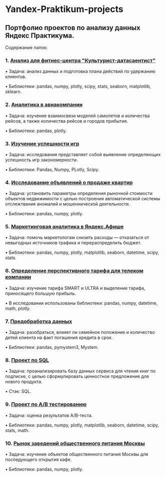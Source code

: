 # Yandex-Praktikum-projects

## Портфолио проектов по анализу данных Яндекс Практикума. 

Содержание папок:

### 1. [Анализ для фитнес-центра "Культурист-датасаентист"](https://github.com/skrabovska/Yandex-Praktikum-projects/tree/main/%D0%90%D0%BD%D0%B0%D0%BB%D0%B8%D0%B7%20%D0%B4%D0%BB%D1%8F%20%D1%84%D0%B8%D1%82%D0%BD%D0%B5%D1%81-%D1%86%D0%B5%D0%BD%D1%82%D1%80%D0%B0%20%C2%AB%D0%9A%D1%83%D0%BB%D1%8C%D1%82%D1%83%D1%80%D0%B8%D1%81%D1%82-%D0%B4%D0%B0%D1%82%D0%B0%D1%81%D0%B0%D0%B5%D0%BD%D1%82%D0%B8%D1%81%D1%82%C2%BB)

• Задача: анализ данных и подготовка плана действий по удержанию клиентов.

• Библиотеки: pandas, numpy, plotly, scipy, stats, seaborn, matplotlib, sklearn.

### 2. [Аналитика в авиакомпании](https://github.com/skrabovska/Yandex-Praktikum-projects/tree/main/%D0%90%D0%BD%D0%B0%D0%BB%D0%B8%D1%82%D0%B8%D0%BA%D0%B0%20%D0%B2%20%D0%B0%D0%B2%D0%B8%D0%B0%D0%BA%D0%BE%D0%BC%D0%BF%D0%B0%D0%BD%D0%B8%D0%B8)

• Задача: изучение взаимосвязи моделей самолетов и количества рейсов, а также количества рейсов и городов прибытия.

• Библиотеки: pandas, plotly.


### 3. [Изучение успешности игр](https://github.com/skrabovska/Yandex-Praktikum-projects/tree/main/%D0%98%D0%B7%D1%83%D1%87%D0%B5%D0%BD%D0%B8%D0%B5%20%D1%83%D1%81%D0%BF%D0%B5%D1%88%D0%BD%D0%BE%D1%81%D1%82%D0%B8%20%D0%B8%D0%B3%D1%80)

• Задача: исследования представляет собой выявление определяющих успешность игр закономерности.

• Библиотеки: Pandas, Numpy, PLotly, Scipy.

### 4. [Исследование объявлений о продаже квартир](https://github.com/skrabovska/Yandex-Praktikum-projects/tree/main/%D0%98%D1%81%D1%81%D0%BB%D0%B5%D0%B4%D0%BE%D0%B2%D0%B0%D0%BD%D0%B8%D0%B5%20%D0%BE%D0%B1%D1%8A%D1%8F%D0%B2%D0%BB%D0%B5%D0%BD%D0%B8%D0%B9%20%D0%BE%20%D0%BF%D1%80%D0%BE%D0%B4%D0%B0%D0%B6%D0%B5%20%D0%BA%D0%B2%D0%B0%D1%80%D1%82%D0%B8%D1%80)

• Задача: установить параметры определения рыночной стоимости объектов недвижимости с целью построения автоматической системы отслежтвания аномалий и мошеннической деятельности.

• Библиотеки: pandas, numpy, plotly.

### 5. [Маркетинговая аналитика в Яндекс.Афише](https://github.com/skrabovska/Yandex-Praktikum-projects/tree/main/%D0%9C%D0%B0%D1%80%D0%BA%D0%B5%D1%82%D0%B8%D0%BD%D0%B3%D0%BE%D0%B2%D0%B0%D1%8F%20%D0%B0%D0%BD%D0%B0%D0%BB%D0%B8%D1%82%D0%B8%D0%BA%D0%B0%20%D0%B2%20%D0%AF%D0%BD%D0%B4%D0%B5%D0%BA%D1%81.%D0%90%D1%84%D0%B8%D1%88%D0%B5)

• Задача: помочь маркетологам снизить расходы — отказаться от невыгодных источников трафика и перераспределить бюджет.

• Библиотеки: pandas, numpy, plotly, matplotlib, seaborn, datetime, scipy, stats.

### 6. [Определение перспективного тарифа для телеком компании](https://github.com/skrabovska/Yandex-Praktikum-projects/tree/main/%D0%9E%D0%BF%D1%80%D0%B5%D0%B4%D0%B5%D0%BB%D0%B5%D0%BD%D0%B8%D0%B5%20%D0%BF%D0%B5%D1%80%D1%81%D0%BF%D0%B5%D0%BA%D1%82%D0%B8%D0%B2%D0%BD%D0%BE%D0%B3%D0%BE%20%D1%82%D0%B0%D1%80%D0%B8%D1%84%D0%B0%20%D0%B4%D0%BB%D1%8F%20%D1%82%D0%B5%D0%BB%D0%B5%D0%BA%D0%BE%D0%BC%20%D0%BA%D0%BE%D0%BC%D0%BF%D0%B0%D0%BD%D0%B8%D0%B8)

• Задача: изучение тарифа SMART и ULTRA и выделение тарифа, приносящего большую прибыль.

• В исследовании использованы библиотеки: pandas, numpy, datetime, math, plotly.

### 7. [Предобработка данных](https://github.com/skrabovska/Yandex-Praktikum-projects/tree/main/%D0%9F%D1%80%D0%B5%D0%B4%D0%BE%D0%B1%D1%80%D0%B0%D0%B1%D0%BE%D1%82%D0%BA%D0%B0%20%D0%B4%D0%B0%D0%BD%D0%BD%D1%8B%D1%85)

• Задача: разобраться, влияет ли семейное положение и количество детей клиента на факт погашения кредита в срок.

• Библиотеки: pandas, pymystem3, Mystem.

### 8. [Проект по SQL](https://github.com/skrabovska/Yandex-Praktikum-projects/tree/main/%D0%9F%D1%80%D0%BE%D0%B5%D0%BA%D1%82%20%D0%BF%D0%BE%20SQL)

• Задача: проанализировать базу данных сервиса для чтения книг по подписке, с целью сформулировать ценностное предложение для нового продукта.

• Стэк: SQL.

### 9. [Проект по A/B тестированию](https://github.com/skrabovska/Yandex-Praktikum-projects/tree/main/%D0%9F%D1%80%D0%BE%D0%B5%D0%BA%D1%82%20%D0%BF%D0%BE%20%D0%90B-%D1%82%D0%B5%D1%81%D1%82%D0%B8%D1%80%D0%BE%D0%B2%D0%B0%D0%BD%D0%B8%D1%8E)

• Задача: оценка результатов A/B-теста.

• Библиотеки: pandas, numpy, plotly, matplotlib, seaborn, datetime, scipy, stats, math.

### 10. [Рынок заведений общественного питания Москвы](https://github.com/skrabovska/Yandex-Praktikum-projects/tree/main/%D0%A0%D1%8B%D0%BD%D0%BE%D0%BA%20%D0%B7%D0%B0%D0%B2%D0%B5%D0%B4%D0%B5%D0%BD%D0%B8%D0%B9%20%D0%BE%D0%B1%D1%89%D0%B5%D1%81%D1%82%D0%B2%D0%B5%D0%BD%D0%BD%D0%BE%D0%B3%D0%BE%20%D0%BF%D0%B8%D1%82%D0%B0%D0%BD%D0%B8%D1%8F%20%D0%9C%D0%BE%D1%81%D0%BA%D0%B2%D1%8B)

• Задача: изучение объектов общественного питания Москвы для последующего открытия кафе.

• Библиотеки: pandas, numpy, plotly.
